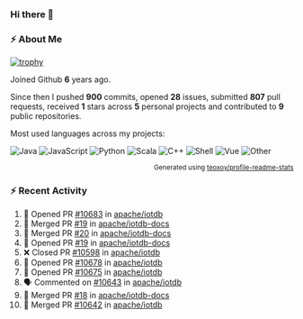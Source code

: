 ### Hi there 👋

### :zap: About Me

[![trophy](https://github-profile-trophy.vercel.app/?username=HTHou&theme=onedark)](https://github.com/ryo-ma/github-profile-trophy)
   
Joined Github **6** years ago.

Since then I pushed **900** commits, opened **28** issues, submitted **807** pull requests, received **1** stars across **5** personal projects and contributed to **9** public repositories.

Most used languages across my projects:

![Java](https://img.shields.io/static/v1?style=flat-square&label=%E2%A0%80&color=555&labelColor=%23b07219&message=Java%EF%B8%B194.4%25)
![JavaScript](https://img.shields.io/static/v1?style=flat-square&label=%E2%A0%80&color=555&labelColor=%23f1e05a&message=JavaScript%EF%B8%B11.4%25)
![Python](https://img.shields.io/static/v1?style=flat-square&label=%E2%A0%80&color=555&labelColor=%233572A5&message=Python%EF%B8%B10.7%25)
![Scala](https://img.shields.io/static/v1?style=flat-square&label=%E2%A0%80&color=555&labelColor=%23c22d40&message=Scala%EF%B8%B10.6%25)
![C++](https://img.shields.io/static/v1?style=flat-square&label=%E2%A0%80&color=555&labelColor=%23f34b7d&message=C%2B%2B%EF%B8%B10.6%25)
![Shell](https://img.shields.io/static/v1?style=flat-square&label=%E2%A0%80&color=555&labelColor=%2389e051&message=Shell%EF%B8%B10.4%25)
![Vue](https://img.shields.io/static/v1?style=flat-square&label=%E2%A0%80&color=555&labelColor=%2341b883&message=Vue%EF%B8%B10.3%25)
![Other](https://img.shields.io/static/v1?style=flat-square&label=%E2%A0%80&color=555&labelColor=%23ededed&message=Other%EF%B8%B11.2%25)

<p align="right"><sub>Generated using <a href="https://github.com/marketplace/actions/profile-readme-stats">teoxoy/profile-readme-stats</a></sub></p>


<!--![](https://github.com/HTHou/HTHou/blob/output/github-contribution-grid-snake.svg)-->

<!--![Haonan Hou's github stats](https://github-readme-stats.vercel.app/api?username=HTHou&count_private=true&show_icons=true&theme=onedark)-->

<!--![Haonan Hou's wakatime stats](https://github-readme-stats.vercel.app/api/wakatime?username=HTHou&layout=compact&theme=onedark)-->

<!--![Top Langs](https://github-readme-stats.vercel.app/api/top-langs/?username=HTHou&theme=onedark&layout=compact)-->

### :zap: Recent Activity
<!--START_SECTION:activity-->
1. 💪 Opened PR [#10683](https://github.com/apache/iotdb/pull/10683) in [apache/iotdb](https://github.com/apache/iotdb)
2. 🎉 Merged PR [#19](https://github.com/apache/iotdb-docs/pull/19) in [apache/iotdb-docs](https://github.com/apache/iotdb-docs)
3. 🎉 Merged PR [#20](https://github.com/apache/iotdb-docs/pull/20) in [apache/iotdb-docs](https://github.com/apache/iotdb-docs)
4. 💪 Opened PR [#19](https://github.com/apache/iotdb-docs/pull/19) in [apache/iotdb-docs](https://github.com/apache/iotdb-docs)
5. ❌ Closed PR [#10598](https://github.com/apache/iotdb/pull/10598) in [apache/iotdb](https://github.com/apache/iotdb)
6. 💪 Opened PR [#10678](https://github.com/apache/iotdb/pull/10678) in [apache/iotdb](https://github.com/apache/iotdb)
7. 💪 Opened PR [#10675](https://github.com/apache/iotdb/pull/10675) in [apache/iotdb](https://github.com/apache/iotdb)
8. 🗣 Commented on [#10643](https://github.com/apache/iotdb/issues/10643#issuecomment-1647396991) in [apache/iotdb](https://github.com/apache/iotdb)
9. 🎉 Merged PR [#18](https://github.com/apache/iotdb-docs/pull/18) in [apache/iotdb-docs](https://github.com/apache/iotdb-docs)
10. 🎉 Merged PR [#10642](https://github.com/apache/iotdb/pull/10642) in [apache/iotdb](https://github.com/apache/iotdb)
<!--END_SECTION:activity-->

<!--
**HTHou/HTHou** is a ✨ _special_ ✨ repository because its `README.md` (this file) appears on your GitHub profile.

Here are some ideas to get you started:

- 🔭 I’m currently working on ...
- 🌱 I’m currently learning ...
- 👯 I’m looking to collaborate on ...
- 🤔 I’m looking for help with ...
- 💬 Ask me about ...
- 📫 How to reach me: ...
- 😄 Pronouns: ...
- ⚡ Fun fact: ...
-->
